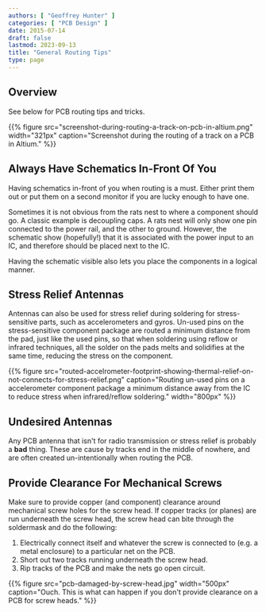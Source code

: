 ```yaml
---
authors: [ "Geoffrey Hunter" ]
categories: [ "PCB Design" ]
date: 2015-07-14
draft: false
lastmod: 2023-09-13
title: "General Routing Tips"
type: page
---
```


## Overview

See below for PCB routing tips and tricks.

{{% figure src="screenshot-during-routing-a-track-on-pcb-in-altium.png" width="321px" caption="Screenshot during the routing of a track on a PCB in Altium."  %}}

## Always Have Schematics In-Front Of You

Having schematics in-front of you when routing is a must. Either print them out or put them on a second monitor if you are lucky enough to have one.

Sometimes it is not obvious from the rats nest to where a component should go. A classic example is decoupling caps. A rats nest will only show one pin connected to the power rail, and the other to ground. However, the schematic show (hopefully!) that it is associated with the power input to an IC, and therefore should be placed next to the IC. 

Having the schematic visible also lets you place the components in a logical manner.

## Stress Relief Antennas

Antennas can also be used for stress relief during soldering for stress-sensitive parts, such as accelerometers and gyros. Un-used pins on the stress-sensitive component package are routed a minimum distance from the pad, just like the used pins, so that when soldering using reflow or infrared techniques, all the solder on the pads melts and solidifies at the same time, reducing the stress on the component.

{{% figure src="routed-accelrometer-footprint-showing-thermal-relief-on-not-connects-for-stress-relief.png" caption="Routing un-used pins on a accelerometer component package a minimum distance away from the IC to reduce stress when infrared/reflow soldering."  width="800px" %}}

## Undesired Antennas

Any PCB antenna that isn't for radio transmission or stress relief is probably a **bad** thing. These are cause by tracks end in the middle of nowhere, and are often created un-intentionally when routing the PCB.

## Provide Clearance For Mechanical Screws

Make sure to provide copper (and component) clearance around mechanical screw holes for the screw head. If copper tracks (or planes) are run underneath the screw head, the screw head can bite through the soldermask and do the following:

1. Electrically connect itself and whatever the screw is connected to (e.g. a metal enclosure) to a particular net on the PCB.
1. Short out two tracks running underneath the screw head.
1. Rip tracks of the PCB and make the nets go open circuit.

{{% figure src="pcb-damaged-by-screw-head.jpg" width="500px" caption="Ouch. This is what can happen if you don't provide clearance on a PCB for screw heads." %}}